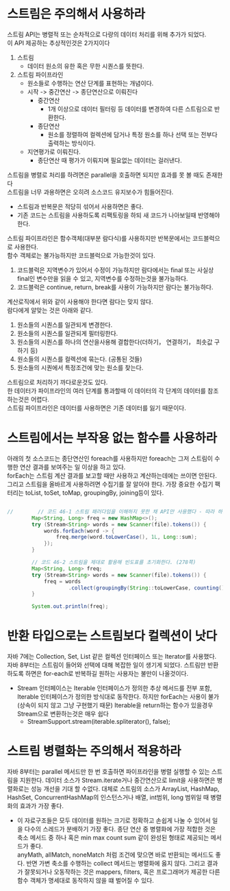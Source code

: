 # 스트림은 주의해서 사용하라
스트림 API는 병렬적 또는 순차적으로 다량의 데이터 처리를 위해 추가가 되었다.  
이 API 제공하는 추상적인것은 2가지이다
1. 스트림
    - 데이터 원소의 유한 혹은 무한 시퀀스를 뜻한다.
2. 스트림 파이프라인
    - 원소들로 수행하는 연산 단계를 표현하는 개념이다.
    - 시작 -> 중간연산 -> 종단연산으로 이뤄진다
        - 중간연산
            - 1개 이상으로 데이터 필터링 등 데이터를 변경하여 다른 스트림으로 반환한다.
        - 종단연산
            - 원소를 정렬하여 컬렉션에 담거나 특정 원소를 하나 선택 또는 전부다 출력하는 방식이다.
    - 지연평가로 이뤄진다.
        - 종단연산 때 평가가 이뤄지며 필요없는 데이터는 걸러낸다.
        
스트림을 병렬로 처리를 하려면은 parallel을 호출하면 되지만 효과를 못 볼 때도 존재한다  
스트림을 너무 과용하면은 오히려 소스코드 유지보수가 힘들어진다.  
- 스트림과 반복문은 적당히 섞어서 사용하면은 좋다.
- 기존 코드는 스트림을 사용하도록 리팩토링을 하되 새 코드가 나아보일때 반영해야한다.  

스트림 파이프라인은 함수객체(대부분 람다식)를 사용하지만 반복문에서는 코드블럭으로 사용한다.  
함수 객체로는 불가능하지만 코드블럭으로 가능한것이 있다.
1. 코드블럭은 지역변수가 있어서 수정이 가능하지만 람다에서는 final 또는 사실상 final인 변수만을 읽을 수 있고, 지역변수를 수정하는것을 불가능하다.
2. 코드블럭은 continue, return, break를 사용이 가능하지만 람다는 불가능하다.

계산로직에서 위와 같이 사용해야 한다면 람다는 맞지 않다.  
람다에게 알맞는 것은 아래와 같다.
1. 원소들의 시퀀스를 일관되게 변경한다.
2. 원소들의 시퀀스를 일관되게 필터링한다.
3. 원소들의 시퀀스를 하나의 연산을사용해 결합한다(더하기， 연결하기， 최솟값 구하기 등)
4. 원소들의 시퀀스를 컬렉션에 묶는다. (공통된 것들)
5. 원소들의 시퀀에서 특정조건에 맞는 원소를 찾는다.

스트림으로 처리하기 까다로운것도 있다.  
한 데이터가 파이프라인의 여러 단계를 통과할때 이 데이터의 각 단계의 데이터를 참조하는것은 어렵다.  
스트림 파이프라인은 데이터를 사용하면은 기존 데이터를 잃기 때문이다.  

# 스트림에서는 부작용 없는 함수를 사용하라
아래의 첫 소스코드는 종단연산인 foreach를 사용하지만 foreach는 그저 스트림이 수행한 연산 결과를 보여주는 일 이상을 하고 있다.  
forEach는 스트림 계산 결과를 보고할 때만 사용하고 계산하는데에는 쓰이면 안된다.  
그리고 스트림을 올바르게 사용하려면 수집기를 잘 알아야 한다. 가장 중요한 수집기 팩터리는 toList, toSet, toMap, groupingBy, joining등이 있다.  
```java

//        // 코드 46-1 스트림 패러다임을 이해하지 못한 채 API만 사용했다 - 따라 하지 말 것! (277쪽)
        Map<String, Long> freq = new HashMap<>();
        try (Stream<String> words = new Scanner(file).tokens()) {
            words.forEach(word -> {
                freq.merge(word.toLowerCase(), 1L, Long::sum);
            });
        }

        // 코드 46-2 스트림을 제대로 활용해 빈도표를 초기화한다. (278쪽)
        Map<String, Long> freq;
        try (Stream<String> words = new Scanner(file).tokens()) {
            freq = words
                    .collect(groupingBy(String::toLowerCase, counting()));
        }

        System.out.println(freq);
```
# 반환 타입으로는 스트림보다 컬렉션이 낫다
자바 7에는 Collection, Set, List 같은 컬렉션 인터페이스 또는 Iterator를 사용했다.  
자바 8부터는 스트림이 들어와 선택에 대해 복잡한 일이 생기게 되었다.
스트림만 반환하도록 하면은 for-each로 반복하길 원하는 사용자는 불만이 나올것이다.
- Stream 인터페이스는 Iterable 인터페이스가 정의한 추상 메서드를 전부 포함, Iterable 인터페이스가 정의한 방식대로 동작한다. 하지만 forEach는 사용이 불가(상속이 되지 않고 그냥 구현했기 때문)
Iterable을 return하는 함수가 있을경우 Stream으로 변환하는것은 매우 쉽다
    - StreamSupport.stream(iterable.spliterator(), false);

# 스트림 병렬화는 주의해서 적용하라
자바 8부터는 parallel 메서드만 한 번 호출하면 파이프라인을 병렬 실행할 수 있는 스트림을 지원한다.
데이터 소스가 Stream.iterate거나 중간연산으로 limit을 사용하면은 병렬화로는 성능 개선을 기대 할 수없다.
대체로 스트림의 소스가 ArrayList, HashMap, HashSet, ConcurrentHashMap의 인스턴스거나 배열, int범위, long 범위일 때 병렬화의 효과가 가장 좋다.
- 이 자료구조들은 모두 데이터를 원하는 크기로 정확하고 손쉽게 나눌 수 있어서 일을 다수의 스레드가 분배하기 가장 좋다.
종단 연산 중 병렬화에 가장 적합한 것은 축소 메서드 중 하나 혹은 min max count sum 같이 완성된 형태로 제공되는 메서드가 좋다.  
anyMath, allMatch, noneMatch 처럼 조건에 맞으면 바로 반환되는 메서드도 좋다.
반면 가변 축소를 수행하는 collect 메서드는 병렬화에 옳지 않다.
그리고 결과가 잘못되거나 오동작하는 것은 mappers, filters, 혹은 프로그래머가 제공한 다른 함수 객체가 명세대로 동작하지 않을 떄 벌어질 수 있다.
